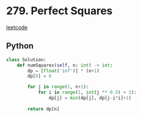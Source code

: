 # 279. Perfect Squares
[leetcode](https://leetcode.com/problems/perfect-squares/description/)

## Python
```python
class Solution:
    def numSquares(self, n: int) -> int:
        dp = [float('inf')] * (n+1)
        dp[0] = 0

        for j in range(1, n+1):
            for i in range(1, int(j ** 0.5) + 1):
                dp[j] = min(dp[j], dp[j-i*i]+1)
        
        return dp[n]
```